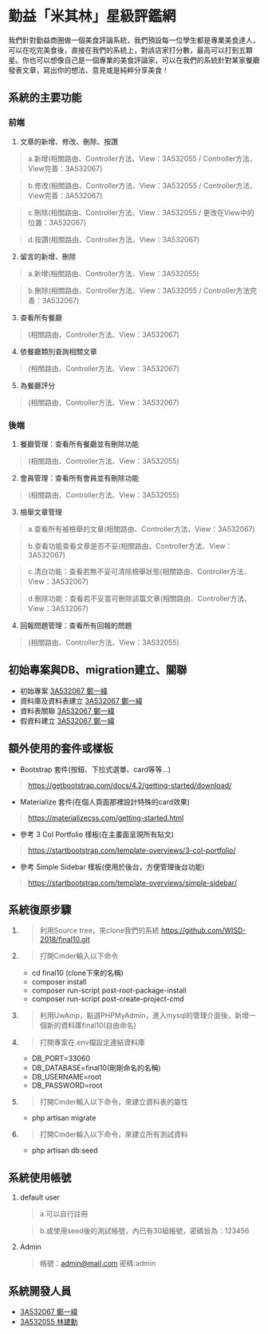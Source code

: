 

# 勤益「米其林」星級評鑑網

我們針對勤益商圈做一個美食評論系統，我們預設每一位學生都是專業美食達人，可以在吃完美食後，直接在我們的系統上，對該店家打分數，最高可以打到五顆星。你也可以想像自己是一個專業的美食評論家，可以在我們的系統針對某家餐廳發表文章，寫出你的想法、意見或是純粹分享美食！

## 系統的主要功能
### 前端
1. 文章的新增、修改、刪除、按讚
> a.新增(相關路由、Controller方法、View：3A532055 / Controller方法、View完善：3A532067)

> b.修改(相關路由、Controller方法、View：3A532055 / Controller方法、View完善：3A532067)

> c.刪除(相關路由、Controller方法、View：3A532055 / 更改在View中的位置：3A532067)

> d.按讚(相關路由、Controller方法、View：3A532067)

2. 留言的新增、刪除
> a.新增(相關路由、Controller方法、View：3A532055)

> b.刪除(相關路由、Controller方法、View：3A532055 / Controller方法完善：3A532067)

3. 查看所有餐廳
> (相關路由、Controller方法、View：3A532067)

4. 依餐廳類別查詢相關文章
> (相關路由、Controller方法、View：3A532067)

5. 為餐廳評分
> (相關路由、Controller方法、View：3A532067)

### 後端
1. 餐廳管理：查看所有餐廳並有刪除功能
> (相關路由、Controller方法、View：3A532055)

2. 會員管理：查看所有會員並有刪除功能
> (相關路由、Controller方法、View：3A532055)

3. 檢舉文章管理
> a.查看所有被檢舉的文章(相關路由、Controller方法、View：3A532067)

> b.查看功能查看文章是否不妥(相關路由、Controller方法、View：3A532067)

> c.清白功能：查看若無不妥可清除檢舉狀態(相關路由、Controller方法、View：3A532067)

> d.刪除功能：查看若不妥當可刪除該篇文章(相關路由、Controller方法、View：3A532067)

4. 回報問題管理：查看所有回報的問題
> (相關路由、Controller方法、View：3A532055)

## 初始專案與DB、migration建立、關聯
- 初始專案 [3A532067 鄭一緯](https://github.com/3A532067)
- 資料庫及資料表建立 [3A532067 鄭一緯](https://github.com/3A532067)
- 資料表關聯 [3A532067 鄭一緯](https://github.com/3A532067)
- 假資料建立 [3A532067 鄭一緯](https://github.com/3A532067)

## 額外使用的套件或樣板
- Bootstrap 套件(按鈕、下拉式選單、card等等...)
> https://getbootstrap.com/docs/4.2/getting-started/download/
- Materialize 套件(在個人頁面那裡設計特殊的card效果)
> https://materializecss.com/getting-started.html
- 參考 3 Col Portfolio 樣板(在主畫面呈現所有貼文)
> https://startbootstrap.com/template-overviews/3-col-portfolio/
- 參考 Simple Sidebar 樣板(使用於後台，方便管理後台功能)
> https://startbootstrap.com/template-overviews/simple-sidebar/

## 系統復原步驟
1. > 利用Source tree，來clone我們的系統 https://github.com/WISD-2018/final10.git
2. > 打開Cmder輸入以下命令
     - cd final10 (clone下來的名稱)
     - composer install
     - composer run-script post-root-package-install
     - composer run-script post-create-project-cmd
3. > 利用UwAmp，點選PHPMyAdmin，進入mysql的管理介面後，新增一個新的資料庫final10(自由命名)
4. > 打開專案在.env檔設定連結資料庫
     - DB_PORT=33060
     - DB_DATABASE=final10(剛剛命名的名稱)
     - DB_USERNAME=root
     - DB_PASSWORD=root
5. > 打開Cmder輸入以下命令，來建立資料表的屬性
     - php artisan migrate
6. > 打開Cmder輸入以下命令，來建立所有測試資料
     -  php artisan db:seed

## 系統使用帳號
1. default user
   > a.可以自行註冊

   > b.或使用seed後的測試帳號，內已有30組帳號，密碼皆為：123456
2. Admin
   > 帳號：admin@mail.com 密碼:admin

## 系統開發人員
- [3A532067 鄭一緯](https://github.com/3A532067)
- [3A532055 林建勳](https://github.com/3A532055)
